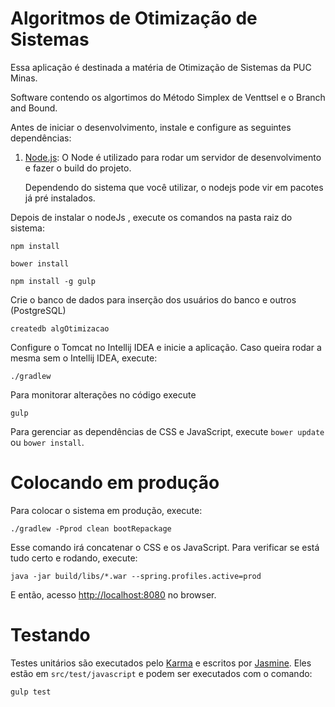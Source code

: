 # Algoritmos de Otimização de Sistemas

Essa aplicação é destinada a matéria de Otimização de Sistemas da PUC Minas.

Software contendo os algortimos do Método Simplex de Venttsel e o Branch and Bound.

Antes de iniciar o desenvolvimento, instale e configure as seguintes dependências:

1. [Node.js][]: O Node é utilizado para rodar um servidor de desenvolvimento e fazer o build do projeto.

   Dependendo do sistema que você utilizar, o nodejs pode vir em pacotes já pré instalados.

Depois de instalar o nodeJs , execute os comandos na pasta raiz do sistema:

    npm install
    
    bower install
    
    npm install -g gulp

Crie o banco de dados para inserção dos usuários do banco e outros (PostgreSQL)

    createdb algOtimizacao 

Configure o Tomcat no Intellij IDEA e inicie a aplicação. Caso queira rodar a mesma sem o Intellij IDEA, execute:

    ./gradlew
    
Para monitorar alterações no código execute

    gulp

Para gerenciar as dependências de CSS e JavaScript, execute `bower update` ou `bower install`.

# Colocando em produção

Para colocar o sistema em produção, execute:

    ./gradlew -Pprod clean bootRepackage

Esse comando irá concatenar o CSS e os JavaScript. Para verificar se está tudo certo e rodando, execute:

    java -jar build/libs/*.war --spring.profiles.active=prod

E então, acesso [http://localhost:8080](http://localhost:8080) no browser.

# Testando

Testes unitários são executados pelo [Karma][] e escritos por [Jasmine][]. Eles estão em `src/test/javascript` e podem ser executados com o comando:

    gulp test

[JHipster]: https://jhipster.github.io/
[Node.js]: https://nodejs.org/
[Bower]: http://bower.io/
[Gulp]: http://gulpjs.com/
[BrowserSync]: http://www.browsersync.io/
[Karma]: http://karma-runner.github.io/
[Jasmine]: http://jasmine.github.io/2.0/introduction.html
[Protractor]: https://angular.github.io/protractor/
